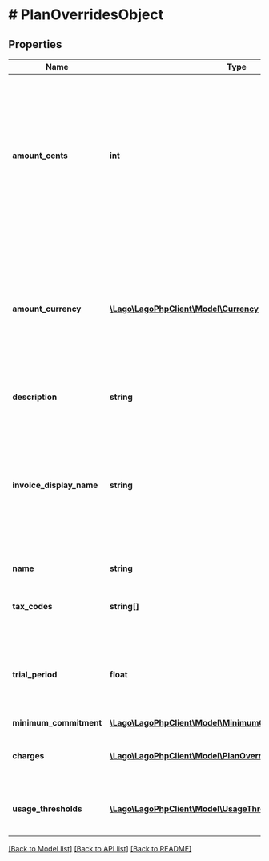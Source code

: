 # # PlanOverridesObject

## Properties

Name | Type | Description | Notes
------------ | ------------- | ------------- | -------------
**amount_cents** | **int** | The base cost of the plan, excluding any applicable taxes, that is billed on a recurring basis. This value is defined at 0 if your plan is a pay-as-you-go plan. | [optional]
**amount_currency** | [**\Lago\LagoPhpClient\Model\Currency**](Currency.md) | The currency of the plan. It indicates the monetary unit in which the plan&#39;s cost, including taxes and usage-based charges, is expressed. | [optional]
**description** | **string** | The description on the plan. | [optional]
**invoice_display_name** | **string** | Specifies the name that will be displayed on an invoice. If no value is set for this field, the name of the plan will be used as the default display name. | [optional]
**name** | **string** | The name of the plan. | [optional]
**tax_codes** | **string[]** | List of unique code used to identify the taxes. | [optional]
**trial_period** | **float** | The duration in days during which the base cost of the plan is offered for free. | [optional]
**minimum_commitment** | [**\Lago\LagoPhpClient\Model\MinimumCommitmentObject**](MinimumCommitmentObject.md) |  | [optional]
**charges** | [**\Lago\LagoPhpClient\Model\PlanOverridesObjectChargesInner[]**](PlanOverridesObjectChargesInner.md) | Additional usage-based charges for this plan. | [optional]
**usage_thresholds** | [**\Lago\LagoPhpClient\Model\UsageThresholdObject[]**](UsageThresholdObject.md) | List of usage thresholds applied to the subscription. | [optional]

[[Back to Model list]](../../README.md#models) [[Back to API list]](../../README.md#endpoints) [[Back to README]](../../README.md)
